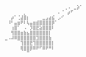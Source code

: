 ⠀⠀⠀⠀⠀⠀⠀⠀⠀⠀⠀⠀⠀⠀⠀⠀⠀⠀⠀⢀⠠⠀⣀⡵⠁
⠀⠀⠀⠀⠀⠀⡀⠀⠀⠀⠀⠀⠀⠀⠀⠀⠀⠄⠈⠀⡴⠋⠀⠀⠀
⠀⠀⡴⠁⢈⣼⣿⡆⠀⠀⠀⠀⣀⣠⣴⣮⠀⡠⠊⠀⠀⠀⠀⠀⠀
⠀⠸⠃⣤⣶⠟⠇⢧⣤⣶⣾⣿⣿⣿⣿⡿⠁⠀⠀⠀⠀⠀⠀⠀⠀
⠀⠀⢰⣿⠁⠀⠠⠀⡹⣿⣟⣵⣿⣿⣿⠇⠀⠀⠀⠀⠀⠀⠀⠀⠀
⠀⠀⢻⣿⣿⣶⣷⣦⣿⣿⣿⣿⣿⣿⡇⠀⠀⠀⠀⠀⠀⠀⠀⠀⠀
⣀⠠⠼⠿⣿⣿⣿⣿⣿⣿⣹⣿⣿⣿⣷⠀⠀⠀⠀⠀⠀⠀⠀⠀⠀
⠀⠀⠀⠀⠀⢹⣿⣿⣟⢹⣿⣿⣿⣿⣿⡇⠀⠀⠀⠀⠀⠀⠀⠀⠀
⠀⠀⠀⠀⠀⢿⣿⣿⡿⠿⠟⠋⠿⠟⠛⠇⠀⠀⠀⠀⠀⠀⠀⠀⠀
⠀⠀⠀⠀⠀⠀⠀⠉⠀⠀⠀⠀⠀⠀⠀⠀⠀⠀⠀⠀⠀⠀⠀⠀⠀
